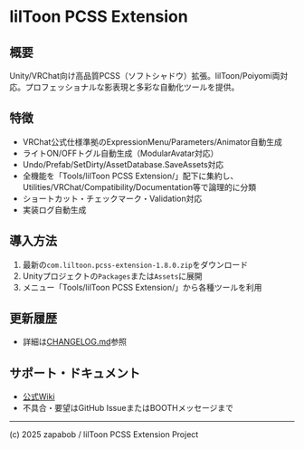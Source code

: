 # lilToon PCSS Extension

## 概要
Unity/VRChat向け高品質PCSS（ソフトシャドウ）拡張。lilToon/Poiyomi両対応。プロフェッショナルな影表現と多彩な自動化ツールを提供。

## 特徴
- VRChat公式仕様準拠のExpressionMenu/Parameters/Animator自動生成
- ライトON/OFFトグル自動生成（ModularAvatar対応）
- Undo/Prefab/SetDirty/AssetDatabase.SaveAssets対応
- 全機能を「Tools/lilToon PCSS Extension/」配下に集約し、Utilities/VRChat/Compatibility/Documentation等で論理的に分類
- ショートカット・チェックマーク・Validation対応
- 実装ログ自動生成

## 導入方法
1. 最新の`com.liltoon.pcss-extension-1.8.0.zip`をダウンロード
2. Unityプロジェクトの`Packages`または`Assets`に展開
3. メニュー「Tools/lilToon PCSS Extension/」から各種ツールを利用

## 更新履歴
- 詳細は[CHANGELOG.md](./CHANGELOG.md)参照

## サポート・ドキュメント
- [公式Wiki](https://github.com/zapabob/lilToon-PCSS-Extension/wiki)
- 不具合・要望はGitHub IssueまたはBOOTHメッセージまで

---
(c) 2025 zapabob / lilToon PCSS Extension Project 